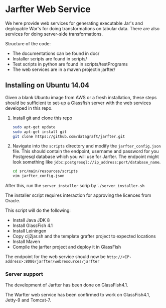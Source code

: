 # Jarfter Web Service

We here provide web services for generating executable Jar's and deployable War's for doing transformations on tabular data. There are also services for doing server-side transformations.

Structure of the code:
 - The documentations can be found in doc/
 - Installer scripts are found in scripts/
 - Test scripts in python are found in scripts/testPrograms
 - The web services are in a maven projectin jarfter/


## Installing on Ubuntu 14.04

Given a blank Ubuntu image from AWS or a fresh installation, these steps should be sufficient to set-up a Glassfish server with the web services developed in this repo.

1. Install git and clone this repo

    ```bash
    sudo apt-get update
    sudo apt-get install git
    git clone https://github.com/datagraft/jarfter.git
    ```

2. Navigate into the `scripts` directory and modify the `jarfter_config.json` file. This should contain the endpoint, username and password for you Postgresql database which you will use for Jarfter. The endpoint might look something like `jdbc:postgresql://ip_address:port/database_name`.

    ```bash
    cd src/main/resources/scripts
    vim jarfter_config.json
    ```

After this, run the `server_installer` scrip by ́`./server_installer.sh`


The installer script requires interaction for approving the licences from Oracle.

This script will do the following:
* Install Java JDK 8
* Install GlassFish 4.1
* Install Leiningen
* Copy clj2jar.sh and the template grafter project to expected locations
* Install Maven
* Compile the jarfter project and deploy it in GlassFish 
    
The endpoint for the web service should now be 
`http://<IP-address>:8080/jarfter/webresources/jarfter`

### Server support

The development of Jarfter has been done on GlassFish4.1.

The Warfter web service has been confirmed to work on GlassFish4.1, Jetty-9 and Tomcat-7.


